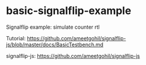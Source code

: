 # basic-signalflip-example
Signalflip example: simulate counter rtl

Tutorial: https://github.com/ameetgohil/signalflip-js/blob/master/docs/BasicTestbench.md

signalflip-js: https://github.com/ameetgohil/signalflip-js

